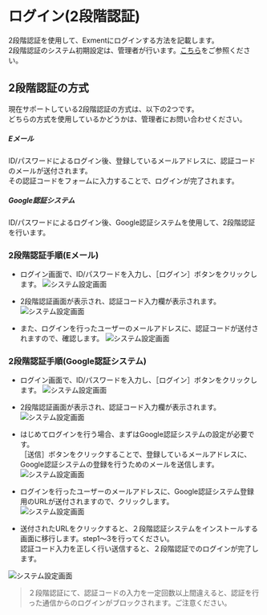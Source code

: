 # ログイン(2段階認証)
2段階認証を使用して、Exmentにログインする方法を記載します。  
2段階認証のシステム初期設定は、管理者が行います。[こちら](/ja/login_2factor_setting)をご参照ください。

## 2段階認証の方式
現在サポートしている2段階認証の方式は、以下の2つです。  
どちらの方式を使用しているかどうかは、管理者にお問い合わせください。

##### Eメール
ID/パスワードによるログイン後、登録しているメールアドレスに、認証コードのメールが送付されます。  
その認証コードをフォームに入力することで、ログインが完了されます。

##### Google認証システム
ID/パスワードによるログイン後、Google認証システムを使用して、2段階認証を行います。

### 2段階認証手順(Eメール)

- ログイン画面で、ID/パスワードを入力し、［ログイン］ボタンをクリックします。
![システム設定画面](img/login/login_2factor11.png)  

- 2段階認証画面が表示され、認証コード入力欄が表示されます。
![システム設定画面](img/login/login_2factor12.png)  

- また、ログインを行ったユーザーのメールアドレスに、認証コードが送付されますので、確認します。
![システム設定画面](img/login/login_2factor13.png)  

### 2段階認証手順(Google認証システム)

- ログイン画面で、ID/パスワードを入力し、［ログイン］ボタンをクリックします。
![システム設定画面](img/login/login_2factor11.png)  

- 2段階認証画面が表示され、認証コード入力欄が表示されます。
![システム設定画面](img/login/login_2factor15.png)  

- はじめてログインを行う場合、まずはGoogle認証システムの設定が必要です。  
［送信］ボタンをクリックすることで、登録しているメールアドレスに、Google認証システムの登録を行うためのメールを送信します。
![システム設定画面](img/login/login_2factor5.png)  

- ログインを行ったユーザーのメールアドレスに、Google認証システム登録用のURLが送付されますので、クリックします。  
![システム設定画面](img/login/login_2factor6.png)  

- 送付されたURLをクリックすると、２段階認証システムをインストールする画面に移行します。step1～3を行ってください。  
認証コード入力を正しく行い送信すると、２段階認証でのログインが完了します。

![システム設定画面](img/login/login_2factor7.png)  

> ２段階認証にて、認証コードの入力を一定回数以上間違えると、認証を行った通信からのログインがブロックされます。ご注意ください。